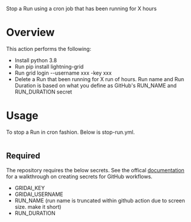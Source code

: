 Stop a Run using a cron job that has been running for X hours

# Overview
This action performs the following:
- Install python 3.8
- Run pip install lightning-grid
- Run grid login --username xxx -key xxx
- Delete a Run that been running for X run of hours. Run name and Run Duration is based on what you define as GitHub's RUN_NAME and RUN_DURATION secret

# Usage
To stop a Run in cron fashion. Below is stop-run.yml. 

```

```


## Required
The repository requires the below secrets. See the offical [documentation](https://github.com/Azure/actions-workflow-samples/blob/master/assets/create-secrets-for-GitHub-workflows.md) for a walkthrough on creating secrets for GitHub workflows.
- GRIDAI_KEY 
- GRIDAI_USERNAME 
- RUN_NAME (run name is truncated within github action due to screen size.  make it short)
- RUN_DURATION


